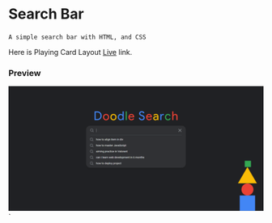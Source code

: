 # Search Bar

`A simple search bar with HTML, and CSS`

Here is Playing Card Layout [Live](https://theplayingcards.netlify.app/) link.

### Preview
![preview](./images/image.png)`